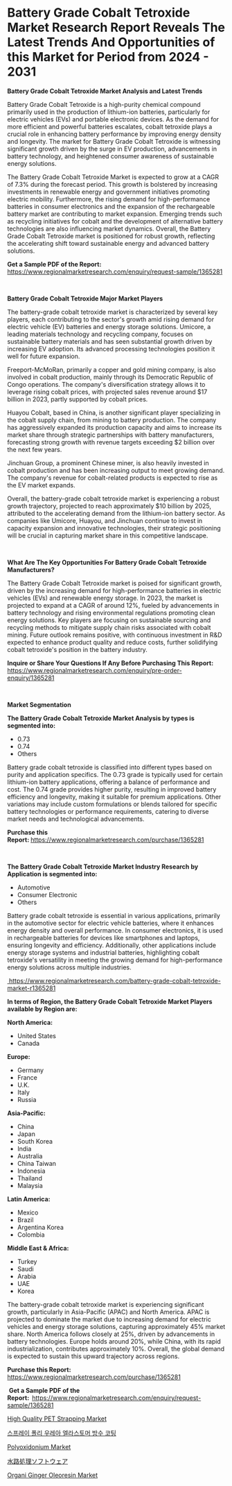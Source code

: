 <p><h1>Battery Grade Cobalt Tetroxide Market Research Report Reveals The Latest Trends And Opportunities of this Market for Period from 2024 - 2031</h1></p><p><strong>Battery Grade Cobalt Tetroxide Market Analysis and Latest Trends</strong></p>
<p><p>Battery Grade Cobalt Tetroxide is a high-purity chemical compound primarily used in the production of lithium-ion batteries, particularly for electric vehicles (EVs) and portable electronic devices. As the demand for more efficient and powerful batteries escalates, cobalt tetroxide plays a crucial role in enhancing battery performance by improving energy density and longevity. The market for Battery Grade Cobalt Tetroxide is witnessing significant growth driven by the surge in EV production, advancements in battery technology, and heightened consumer awareness of sustainable energy solutions.</p><p>The Battery Grade Cobalt Tetroxide Market is expected to grow at a CAGR of 7.3% during the forecast period. This growth is bolstered by increasing investments in renewable energy and government initiatives promoting electric mobility. Furthermore, the rising demand for high-performance batteries in consumer electronics and the expansion of the rechargeable battery market are contributing to market expansion. Emerging trends such as recycling initiatives for cobalt and the development of alternative battery technologies are also influencing market dynamics. Overall, the Battery Grade Cobalt Tetroxide market is positioned for robust growth, reflecting the accelerating shift toward sustainable energy and advanced battery solutions.</p></p>
<p><strong>Get a Sample PDF of the Report:&nbsp;</strong> <a href="https://www.regionalmarketresearch.com/enquiry/request-sample/1365281">https://www.regionalmarketresearch.com/enquiry/request-sample/1365281</a></p>
<p>&nbsp;</p>
<p><strong>Battery Grade Cobalt Tetroxide Major Market Players</strong></p>
<p><p>The battery-grade cobalt tetroxide market is characterized by several key players, each contributing to the sector's growth amid rising demand for electric vehicle (EV) batteries and energy storage solutions. Umicore, a leading materials technology and recycling company, focuses on sustainable battery materials and has seen substantial growth driven by increasing EV adoption. Its advanced processing technologies position it well for future expansion.</p><p>Freeport-McMoRan, primarily a copper and gold mining company, is also involved in cobalt production, mainly through its Democratic Republic of Congo operations. The company's diversification strategy allows it to leverage rising cobalt prices, with projected sales revenue around $17 billion in 2023, partly supported by cobalt prices.</p><p>Huayou Cobalt, based in China, is another significant player specializing in the cobalt supply chain, from mining to battery production. The company has aggressively expanded its production capacity and aims to increase its market share through strategic partnerships with battery manufacturers, forecasting strong growth with revenue targets exceeding $2 billion over the next few years.</p><p>Jinchuan Group, a prominent Chinese miner, is also heavily invested in cobalt production and has been increasing output to meet growing demand. The company's revenue for cobalt-related products is expected to rise as the EV market expands.</p><p>Overall, the battery-grade cobalt tetroxide market is experiencing a robust growth trajectory, projected to reach approximately $10 billion by 2025, attributed to the accelerating demand from the lithium-ion battery sector. As companies like Umicore, Huayou, and Jinchuan continue to invest in capacity expansion and innovative technologies, their strategic positioning will be crucial in capturing market share in this competitive landscape.</p></p>
<p>&nbsp;</p>
<p><strong>What Are The Key Opportunities For Battery Grade Cobalt Tetroxide Manufacturers?</strong></p>
<p><p>The Battery Grade Cobalt Tetroxide market is poised for significant growth, driven by the increasing demand for high-performance batteries in electric vehicles (EVs) and renewable energy storage. In 2023, the market is projected to expand at a CAGR of around 12%, fueled by advancements in battery technology and rising environmental regulations promoting clean energy solutions. Key players are focusing on sustainable sourcing and recycling methods to mitigate supply chain risks associated with cobalt mining. Future outlook remains positive, with continuous investment in R&D expected to enhance product quality and reduce costs, further solidifying cobalt tetroxide's position in the battery industry.</p></p>
<p><strong>Inquire or Share Your Questions If Any Before Purchasing This Report:</strong> <a href="https://www.regionalmarketresearch.com/enquiry/pre-order-enquiry/1365281">https://www.regionalmarketresearch.com/enquiry/pre-order-enquiry/1365281</a></p>
<p>&nbsp;</p>
<p><strong>Market Segmentation</strong></p>
<p><strong>The Battery Grade Cobalt Tetroxide Market Analysis by types is segmented into:</strong></p>
<p><ul><li>0.73</li><li>0.74</li><li>Others</li></ul></p>
<p><p>Battery grade cobalt tetroxide is classified into different types based on purity and application specifics. The 0.73 grade is typically used for certain lithium-ion battery applications, offering a balance of performance and cost. The 0.74 grade provides higher purity, resulting in improved battery efficiency and longevity, making it suitable for premium applications. Other variations may include custom formulations or blends tailored for specific battery technologies or performance requirements, catering to diverse market needs and technological advancements.</p></p>
<p><strong>Purchase this Report:&nbsp;</strong><a href="https://www.regionalmarketresearch.com/purchase/1365281">https://www.regionalmarketresearch.com/purchase/1365281</a></p>
<p>&nbsp;</p>
<p><strong>The Battery Grade Cobalt Tetroxide Market Industry Research by Application is segmented into:</strong></p>
<p><ul><li>Automotive</li><li>Consumer Electronic</li><li>Others</li></ul></p>
<p><p>Battery grade cobalt tetroxide is essential in various applications, primarily in the automotive sector for electric vehicle batteries, where it enhances energy density and overall performance. In consumer electronics, it is used in rechargeable batteries for devices like smartphones and laptops, ensuring longevity and efficiency. Additionally, other applications include energy storage systems and industrial batteries, highlighting cobalt tetroxide's versatility in meeting the growing demand for high-performance energy solutions across multiple industries.</p></p>
<p><a href="https://www.regionalmarketresearch.com/battery-grade-cobalt-tetroxide-market-r1365281">&nbsp;https://www.regionalmarketresearch.com/battery-grade-cobalt-tetroxide-market-r1365281</a></p>
<p><strong>In terms of Region, the Battery Grade Cobalt Tetroxide Market Players available by Region are:</strong></p>
<p>
    <p> <strong> North America: </strong>
        <ul>
            <li>United States</li>
            <li>Canada</li>
        </ul>
        </p> 
    <p> <strong> Europe: </strong>
        <ul>
            <li>Germany</li>
            <li>France</li>
            <li>U.K.</li>
            <li>Italy</li>
            <li>Russia</li>
        </ul>
        </p> 
    <p> <strong> Asia-Pacific: </strong>
        <ul>
            <li>China</li>
            <li>Japan</li>
            <li>South Korea</li>
            <li>India</li>
            <li>Australia</li>
            <li>China Taiwan</li>
            <li>Indonesia</li>
            <li>Thailand</li>
            <li>Malaysia</li>
        </ul>
        </p> 
    <p> <strong> Latin America: </strong>
        <ul>
            <li>Mexico</li>
            <li>Brazil</li>
            <li>Argentina Korea</li>
            <li>Colombia</li>
        </ul>
        </p> 
    <p> <strong> Middle East & Africa: </strong>
        <ul>
            <li>Turkey</li>
            <li>Saudi</li>
            <li>Arabia</li>
            <li>UAE</li>
            <li>Korea</li>
        </ul>
    </p>
    </p>
<p><p>The battery-grade cobalt tetroxide market is experiencing significant growth, particularly in Asia-Pacific (APAC) and North America. APAC is projected to dominate the market due to increasing demand for electric vehicles and energy storage solutions, capturing approximately 45% market share. North America follows closely at 25%, driven by advancements in battery technologies. Europe holds around 20%, while China, with its rapid industrialization, contributes approximately 10%. Overall, the global demand is expected to sustain this upward trajectory across regions.</p></p>
<p><strong>Purchase this Report: </strong><a href="https://www.regionalmarketresearch.com/purchase/1365281">https://www.regionalmarketresearch.com/purchase/1365281</a></p>
<p>&nbsp;<strong>Get a Sample PDF of the Report:&nbsp;&nbsp;</strong><a href="https://www.regionalmarketresearch.com/enquiry/request-sample/1365281">https://www.regionalmarketresearch.com/enquiry/request-sample/1365281</a></p>
<p><strong></strong></p>
<p><p><a href="https://issuu.com/reportprime-2/docs/high-quality-pet-strapping-market-s_3ce39cb9247a45">High Quality PET Strapping Market</a></p><p><a href="https://medium.com/@emma_paterson_grant/%EC%8A%A4%ED%94%84%EB%A0%88%EC%9D%B4-%ED%8F%B4%EB%A6%AC%EC%9A%B0%EB%A0%88%EC%95%84-%EC%97%98%EB%9D%BC%EC%8A%A4%ED%86%A0%EB%A8%B8-%EB%B0%A9%EC%88%98-%EC%BD%94%ED%8C%85-%EC%8B%9C%EC%9E%A5-%EC%A1%B0%EC%82%AC-%EB%B3%B4%EA%B3%A0%EC%84%9C-2031%EB%85%84%EA%B9%8C%EC%A7%80-10-4-%EC%9D%98-f05a63633f62?postPublishedType=repub">스프레이 폴리 우레아 엘라스토머 방수 코팅</a></p><p><a href="https://www.linkedin.com/pulse/market-forecasting-change-global-polyoxidonium-dynamics-future-zugte?trackingId=cTlHU%2FClRYOdzxWmL%2Bn1iw%3D%3D">Polyoxidonium Market</a></p><p><a href="https://medium.com/@amayrani15moore/%E6%B5%B7%E6%B4%8B%E6%B0%B4%E6%96%87%E5%AD%A6%E5%87%A6%E7%90%86%E3%82%BD%E3%83%95%E3%83%88%E3%82%A6%E3%82%A7%E3%82%A2%E3%81%AE%E5%B8%82%E5%A0%B4%E3%82%B7%E3%82%A7%E3%82%A2-%E8%A6%8F%E6%A8%A1-%E3%83%88%E3%83%AC%E3%83%B3%E3%83%89-%E6%A5%AD%E7%95%8C%E5%88%86%E6%9E%90%E3%83%AC%E3%83%9D%E3%83%BC%E3%83%88-%E7%94%A8%E9%80%94%E5%88%A5-%E6%B5%B7%E5%9B%B3-%E7%9F%B3%E6%B2%B9-%E3%82%AC%E3%82%B9-%E9%99%B8%E4%B8%8A-uav%E3%83%87%E3%83%BC%E3%82%BF-%E3%81%9D%E3%81%AE%E4%BB%96-%E3%82%BF%E3%82%A4%E3%83%97%E5%88%A5-32%E3%83%93%E3%83%83%E3%83%88%E3%83%97%E3%83%AD%E3%82%BB%E3%83%83%E3%82%B5-64%E3%83%93%E3%83%83%E3%83%88%E3%83%97%E3%83%AD%E3%82%BB%E3%83%83%E3%82%B5-%E3%81%8A%E3%82%88%E3%81%B32024%E5%B9%B4-345ed1ca5239?postPublishedType=repub">水路処理ソフトウェア</a></p><p><a href="https://issuu.com/reportprime-2/docs/organi-ginger-oleoresin-market-size_ec7667390141a4">Organi Ginger Oleoresin Market</a></p></p>